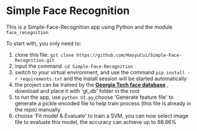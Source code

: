 # Simple Face Recognition

This is a Simple-Face-Recognition app using Python and the module `face_recognition`

To start with, you only need to:

1. clone this file: `git clone https://github.com/HaoyuCui/Simple-Face-Recognition.git`
2. input the command` cd Simple-Face-Recognition`
3. switch to your virtual environment, and use the command `pip install -r requirements.txt` and the install session will be started automatically
4. the project can be trained by the **[Georgia Tech face database](http://www.anefian.com/research/gt_db.zip)** , download and place it with 'gt_db' folder in the root
5. to run the app,  use `python UI.py`,choose 'Generate feature file' to generate a pickle encoded file to help train process (this file is already in the repo) manually
6. choose 'Fit model & Evaluate' to train a SVM, you can now select image file to evaluate this model, the accuracy can achieve up to 98.66%
